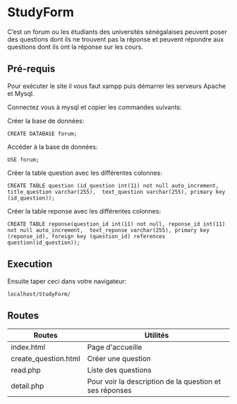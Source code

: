# StudyForm

C’est un forum ou les étudiants des universités sénégalaises peuvent poser des questions dont ils ne trouvent pas la réponse
et peuvent répondre aux questions dont ils ont la réponse sur les cours.

## Pré-requis 

Pour exécuter le site il vous faut xampp puis démarrer les serveurs Apache et Mysql.

Connectez vous à mysql et copier les commandes suivants:

Créer la base de données: 

``CREATE DATABASE forum;``

Accéder à la base de données: 

``USE forum;``

Créer la table question avec les différentes colonnes:

``CREATE TABLE question (id_question int(11) not null auto_increment, title_question varchar(255), 
text_question varchar(255), primary key (id_question));``

Créer la table reponse avec les différentes colonnes:

``CREATE TABLE reponse(question_id int(11) not null, reponse_id int(11) not null auto_increment, 
text_reponse varchar(255), primary key (reponse_id), foreign key (question_id) references question(id_question));``

## Execution 

Ensuite taper ceci dans votre navigateur: 

``localhost/StudyForm/``

## Routes

Routes                | Utilités
--------------------- | -------------
index.html            | Page d'accueille
create_question.html  | Créer une question
read.php              |  Liste des questions
detail.php            | Pour voir la description de la question et ses réponses

